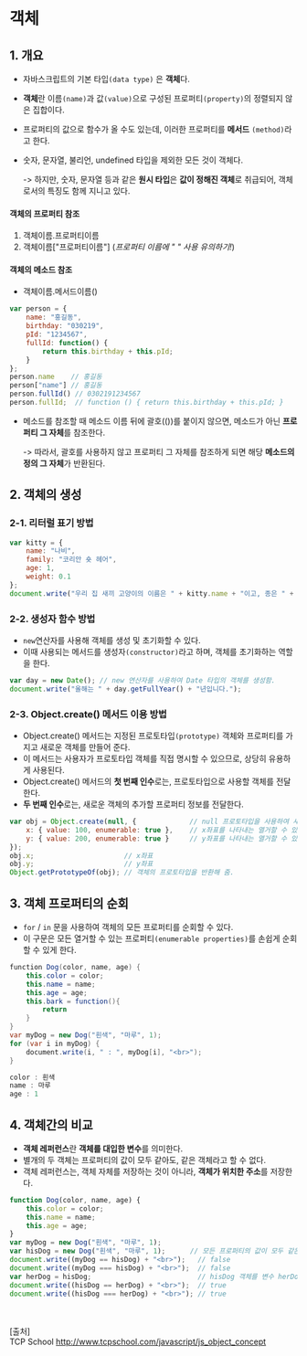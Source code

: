 # 객체

## 1. 개요

- 자바스크립트의 기본 타입`(data type)` 은 **객체**다.
- **객체**란 이름`(name)`과 값`(value)`으로 구성된 프로퍼티`(property)`의 정렬되지 않은 집합이다.
- 프로퍼티의 값으로 함수가 올 수도 있는데, 이러한 프로퍼티를 **메서드** `(method)`라고 한다.

- 숫자, 문자열, 불리언, undefined 타입을 제외한 모든 것이 객체다.

  -> 하지만, 숫자, 문자열 등과 같은 **원시 타입**은 **값이 정해진 객체**로 취급되어, 객체로서의 특징도 함께 지니고 있다.



#### 객체의 프로퍼티 참조

1. 객체이름.프로퍼티이름
2. 객체이름["프로퍼티이름"]   (*프로퍼티 이름에 " " 사용 유의하기!*)



#### 객체의 메소드 참조

- 객체이름.메서드이름()

~~~ javascript
var person = {
    name: "홍길동",
    birthday: "030219",
    pId: "1234567",
    fullId: function() {
        return this.birthday + this.pId;
    }
};
person.name    // 홍길동
person["name"] // 홍길동
person.fullId() // 0302191234567
person.fullId;  // function () { return this.birthday + this.pId; } 
~~~

- 메소드를 참조할 때 메소드 이름 뒤에 괄호(())를 붙이지 않으면, 메소드가 아닌 **프로퍼티 그 자체**를 참조한다.

  -> 따라서, 괄호를 사용하지 않고 프로퍼티 그 자체를 참조하게 되면 해당 **메소드의 정의 그 자체**가 반환된다.





## 2. 객체의 생성

### 2-1. 리터럴 표기 방법

~~~javascript
var kitty = {
    name: "나비",
    family: "코리안 숏 헤어",
    age: 1,
    weight: 0.1
};
document.write("우리 집 새끼 고양이의 이름은 " + kitty.name + "이고, 종은 " + kitty.family + "입니다.");
~~~



### 2-2. 생성자 함수 방법

- `new`연산자를 사용해 객체를 생성 및 초기화할 수 있다.
- 이때 사용되는 메서드를 생성자`(constructor)`라고 하며, 객체를 초기화하는 역할을 한다.

~~~ javascript
var day = new Date(); // new 연산자를 사용하여 Date 타입의 객체를 생성함.
document.write("올해는 " + day.getFullYear() + "년입니다.");
~~~



### 2-3. Object.create() 메서드 이용 방법

- Object.create() 메서드는 지정된 프로토타입`(prototype)` 객체와 프로퍼티를 가지고 새로운 객체를 만들어 준다.
- 이 메서드는 사용자가 프로토타입 객체를 직접 명시할 수 있으므로, 상당히 유용하게 사용된다.
- Object.create() 메서드의 **첫 번째 인수**로는, 프로토타입으로 사용할 객체를 전달한다.
- **두 번째 인수**로는, 새로운 객체의 추가할 프로퍼티 정보를 전달한다.

~~~javascript
var obj = Object.create(null, {             // null 프로토타입을 사용하여 새로운 객체를 만들고
    x: { value: 100, enumerable: true },    // x좌표를 나타내는 열거할 수 있는 프로퍼티와
    y: { value: 200, enumerable: true }     // y좌표를 나타내는 열거할 수 있는 프로퍼티를 추가함.
});
obj.x;                      // x좌표
obj.y;                      // y좌표 
Object.getPrototypeOf(obj); // 객체의 프로토타입을 반환해 줌.
~~~





## 3. 객체 프로퍼티의 순회

- `for` / `in` 문을 사용하여 객체의 모든 프로퍼티를 순회할 수 있다.
- 이 구문은 모든 열거할 수 있는 프로퍼티`(enumerable properties)`를 손쉽게 순회할 수 있게 한다.

~~~ java
function Dog(color, name, age) {
    this.color = color;
    this.name = name;
    this.age = age;
    this.bark = function(){
        return 
    }
}
var myDog = new Dog("흰색", "마루", 1);
for (var i in myDog) {
    document.write(i, " : ", myDog[i], "<br>");
}
~~~

~~~javascript
color : 흰색
name : 마루
age : 1
~~~





## 4. 객체간의 비교

- **객체 레퍼런스**란 **객체를 대입한 변수**를 의미한다. 
- 별개의 두 객체는 프로퍼티의 값이 모두 같아도, 같은 객체라고 할 수 없다.
- 객체 레퍼런스는, 객체 자체를 저장하는 것이 아니라, **객체가 위치한 주소**를 저장한다.

~~~javascript
function Dog(color, name, age) {
    this.color = color;
    this.name = name;
    this.age = age;
}
var myDog = new Dog("흰색", "마루", 1);
var hisDog = new Dog("흰색", "마루", 1);      // 모든 프로퍼티의 값이 모두 같은 객체를 생성함.
document.write((myDog == hisDog) + "<br>");   // false
document.write((myDog === hisDog) + "<br>");  // false
var herDog = hisDog;                          // hisDog 객체를 변수 herDog에 대입함.
document.write((hisDog == herDog) + "<br>");  // true
document.write((hisDog === herDog) + "<br>"); // true
~~~

<br/><br/>
[출처]<br/>
TCP School http://www.tcpschool.com/javascript/js_object_concept
